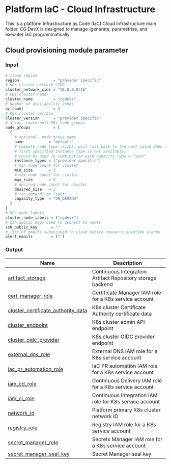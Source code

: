 # Platform IaC - Cloud Infrastructure

This is a platform Infrastructure as Code (IaC) Cloud Infrastructure main folder.
CG DevX is designed to manage (generate, parametrise, and execute) IaC programmatically.

## Cloud provisioning module parameter

### Input

```terraform
# cloud region
region               = "provider specific"
# K8s cluster network CIDR
cluster_network_cidr = "10.0.0.0/16"
# K8s cluster name
cluster_name         = "cgdevx"
# Number of availability zones
az_count             = 3
# K8s cluster version
cluster_version      = "provider specific"
# array, represents K8s node groups
node_groups          = [
  {
    # optional, node group name
    name           = "default"
    # compute node type (size), will fall back to the next value when the
    # first specified instance type is not available, 
    # could be used in combination with capacity_type = "spot"
    instance_types = ["provider specific"]
    # min node count for cluster
    min_size       = 3
    # max node count for cluster
    max_size       = 5
    # desired node count for cluster
    desired_size   = 3
    # "on-demand" or "spot"
    capacity_type  = "ON_DEMAND"
  }
]
# K8s node labels
cluster_node_labels = ["cgdevx"]
# ssh public keys used to connect to nodes
ssh_public_key      = ""
# list of emails subscribed to cloud native resource downtime alarms
alert_emails        = [""]


```

### Output

| Name                                                                                                                                             | Description                                                |
|--------------------------------------------------------------------------------------------------------------------------------------------------|------------------------------------------------------------|
| <a name="output_artifact_storage"></a> [artifact\_storage](#output\_artifact\_storage)                                                           | Continuous Integration Artifact Repository storage backend |
| <a name="output_cert_manager_role"></a> [cert\_manager\_role](#output\_cert\_manager\_role)                                                      | Certificate Manager IAM role for a K8s service account     |
| <a name="output_cluster_certificate_authority_data"></a> [cluster\_certificate\_authority\_data](#output\_cluster\_certificate\_authority\_data) | K8s cluster Certificate Authority certificate data         |
| <a name="output_cluster_endpoint"></a> [cluster\_endpoint](#output\_cluster\_endpoint)                                                           | K8s cluster admin API endpoint                             |
| <a name="output_cluster_oidc_provider"></a> [cluster\_oidc\_provider](#output\_cluster\_oidc\_provider)                                          | K8s cluster OIDC provider endpoint                         |
| <a name="output_external_dns_role"></a> [external\_dns\_role](#output\_external\_dns\_role)                                                      | External DNS IAM role for a K8s service account            |
| <a name="output_iac_pr_automation_role"></a> [iac\_pr\_automation\_role](#output\_iac\_pr\_automation\_role)                                     | IaC PR automation IAM role for a K8s service account       |
| <a name="output_iam_cd_role"></a> [iam\_cd\_role](#output\_iam\_cd\_role)                                                                        | Continuous Delivery IAM role for a K8s service account     |
| <a name="output_iam_ci_role"></a> [iam\_ci\_role](#output\_iam\_ci\_role)                                                                        | Continuous Integration IAM role for K8s service account    |
| <a name="output_network_id"></a> [network\_id](#output\_network\_id)                                                                             | Platform primary K8s cluster network ID                    |
| <a name="output_registry_role"></a> [registry\_role](#output\_registry\_role)                                                                    | Registry IAM role for a K8s service account                |
| <a name="output_secret_manager_role"></a> [secret\_manager\_role](#output\_secret\_manager\_role)                                                | Secrets Manager IAM role for a K8s service account         |
| <a name="output_secret_manager_seal_key"></a> [secret\_manager\_seal\_key](#output\_secret\_manager\_seal\_key)                                  | Secret Manager seal key                                    |
